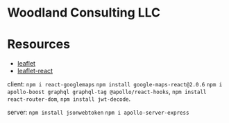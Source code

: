 # Woodland Consulting LLC

# Resources 

* [leaflet](https://leafletjs.com/reference-1.7.1.html)
* [leaflet-react](https://react-leaflet.js.org/docs/start-installation)

client:
`npm i react-googlemaps`
`npm install google-maps-react@2.0.6`
`npm i apollo-boost graphql graphql-tag @apollo/react-hooks`, `npm install react-router-dom`,
`npm install jwt-decode`.

server:
`npm install jsonwebtoken`
`npm i apollo-server-express`
